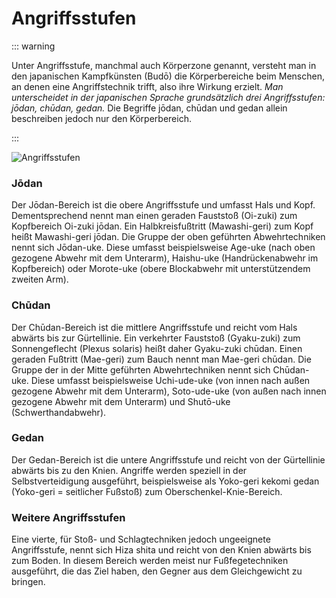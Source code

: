 # Angriffsstufen

::: warning

Unter Angriffsstufe, manchmal auch Körperzone genannt, versteht man in den japanischen Kampfkünsten (Budō) die Körperbereiche beim Menschen, an denen eine Angriffstechnik trifft, also ihre Wirkung erzielt. *Man unterscheidet in der japanischen Sprache grundsätzlich drei Angriffsstufen: jōdan, chūdan, gedan.* Die Begriffe jōdan, chūdan und gedan allein beschreiben jedoch nur den Körperbereich.

:::

![Angriffsstufen](/img/wiki/angriffsstufen.png)

### Jōdan

Der Jōdan-Bereich ist die obere Angriffsstufe und umfasst Hals und Kopf. Dementsprechend nennt man einen geraden Fauststoß (Oi-zuki) zum Kopfbereich Oi-zuki jōdan. Ein Halbkreisfußtritt (Mawashi-geri) zum Kopf heißt Mawashi-geri jōdan. Die Gruppe der oben geführten Abwehrtechniken nennt sich Jōdan-uke. Diese umfasst beispielsweise Age-uke (nach oben gezogene Abwehr mit dem Unterarm), Haishu-uke (Handrückenabwehr im Kopfbereich) oder Morote-uke (obere Blockabwehr mit unterstützendem zweiten Arm).

### Chūdan

Der Chūdan-Bereich ist die mittlere Angriffsstufe und reicht vom Hals abwärts bis zur Gürtellinie. Ein verkehrter Fauststoß (Gyaku-zuki) zum Sonnengeflecht (Plexus solaris) heißt daher Gyaku-zuki chūdan. Einen geraden Fußtritt (Mae-geri) zum Bauch nennt man Mae-geri chūdan. Die Gruppe der in der Mitte geführten Abwehrtechniken nennt sich Chūdan-uke. Diese umfasst beispielsweise Uchi-ude-uke (von innen nach außen gezogene Abwehr mit dem Unterarm), Soto-ude-uke (von außen nach innen gezogene Abwehr mit dem Unterarm) und Shutō-uke (Schwerthandabwehr).

### Gedan

Der Gedan-Bereich ist die untere Angriffsstufe und reicht von der Gürtellinie abwärts bis zu den Knien. Angriffe werden speziell in der Selbstverteidigung ausgeführt, beispielsweise als Yoko-geri kekomi gedan (Yoko-geri = seitlicher Fußstoß) zum Oberschenkel-Knie-Bereich.

### Weitere Angriffsstufen

Eine vierte, für Stoß- und Schlagtechniken jedoch ungeeignete Angriffsstufe, nennt sich Hiza shita und reicht von den Knien abwärts bis zum Boden. In diesem Bereich werden meist nur Fußfegetechniken ausgeführt, die das Ziel haben, den Gegner aus dem Gleichgewicht zu bringen.
